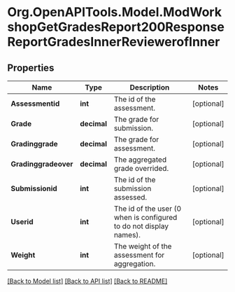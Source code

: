 # Org.OpenAPITools.Model.ModWorkshopGetGradesReport200ResponseReportGradesInnerReviewerofInner

## Properties

Name | Type | Description | Notes
------------ | ------------- | ------------- | -------------
**Assessmentid** | **int** | The id of the assessment. | [optional] 
**Grade** | **decimal** | The grade for submission. | [optional] 
**Gradinggrade** | **decimal** | The grade for assessment. | [optional] 
**Gradinggradeover** | **decimal** | The aggregated grade overrided. | [optional] 
**Submissionid** | **int** | The id of the submission assessed. | [optional] 
**Userid** | **int** | The id of the user (0 when is configured to do not display names). | [optional] 
**Weight** | **int** | The weight of the assessment for aggregation. | [optional] 

[[Back to Model list]](../README.md#documentation-for-models) [[Back to API list]](../README.md#documentation-for-api-endpoints) [[Back to README]](../README.md)

